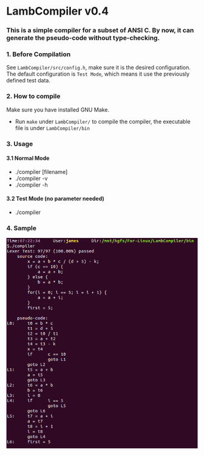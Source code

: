 # LambCompiler v0.4

### This is a simple compiler for a subset of ANSI C. By now, it can generate the pseudo-code without type-checking.

### 1. Before Compilation

See `LambCompiler/src/config.h`, make sure it is the desired configuration. The default configuration is `Test Mode`, which means it use the previously defined test data.

### 2. How to compile

Make sure you have installed GNU Make.

* Run `make` under `LambCompiler/` to compile the compiler, the executable file is under `LambCompiler/bin`

### 3. Usage

#### 3.1 Normal Mode
* ./compiler [filename]
* ./compiler -v
* ./compiler -h

#### 3.2 Test Mode (no parameter needed)
* ./compiler

### 4. Sample

![](https://raw.githubusercontent.com/Jameeeees/LambCompiler/master/doc/output.PNG)

